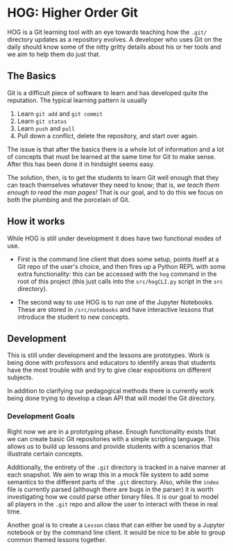 # HOG: Higher Order Git

HOG is a Git learning tool with an eye towards teaching how the `.git/`
directory updates as a repository evolves. A developer who uses Git on the daily
should know some of the nitty gritty details about his or her tools and we aim
to help them do just that.

## The Basics

Git is a difficult piece of software to learn and has developed quite the
reputation. The typical learning pattern is usually

1. Learn `git add` and `git commit`
2. Learn `git status`
3. Learn `push` and `pull`
4. Pull down a conflict, delete the repository, and start over again.

The issue is that after the basics there is a whole lot of information and a lot
of concepts that must be learned at the same time for Git to make sense. After
this has been done it in hindsight seems easy.

The solution, then, is to get the students to learn Git well enough that they
can teach themselves whatever they need to know; that is, _we teach them enough
to read the man pages!_ That is our goal, and to do this we focus on both the
plumbing and the porcelain of Git.

## How it works

While HOG is still under development it does have two functional modes of use.

* First is the command line client that does some setup, points itself at a Git
  repo of the user's choice, and then fires up a Python REPL with some extra
  functionality: this can be accessed with the `hog` command in the root of this
  project (this just calls into the `src/hogCLI.py` script in the `src`
  directory). 

* The second way to use HOG is to run one of the Jupyter Notebooks.  These are
  stored in `/src/notebooks` and have interactive lessons that introduce the
  student to new concepts.

## Development

This is still under development and the lessons are prototypes. Work is being
done with professors and educators to identify areas that students have the most
trouble with and try to give clear expositions on different subjects.

In addition to clarifying our pedagogical methods there is currently work being
done trying to develop a clean API that will model the Git directory.

### Development Goals

Right now we are in a prototyping phase. Enough functionality exists that we can
create basic Git repositories with a simple scripting language. This allows us
to build up lessons and provide students with a scenarios that illustrate
certain concepts.

Additionally, the entirety of the `.git` directory is tracked in a naive manner
at each snapshot. We aim to wrap this in a mock file system to add some
semantics to the different parts of the `.git` directory. Also, while the
`index` file is currently parsed (although there are bugs in the parser) it is
worth investigating how we could parse other binary files. It is our goal to
model all players in the `.git` repo and allow the user to interact with these
in real time.

Another goal is to create a `Lesson` class that can either be used by a Jupyter
notebook or by the command line client. It would be nice to be able to group
common themed lessons together.
